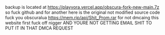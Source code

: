 backup is located at https://playvora.vercel.app/obscura-fork-new-main.7z so fuck github
and for another here is the original not modified source code fuck you obscuralua https://mem.rip/api/Shit_Prom.rar for not dmcaing this website first fuck off nigger
AND YOURE NOT GETTING EMAIL SHIT TO PUT IT IN THAT DMCA REQUEST
